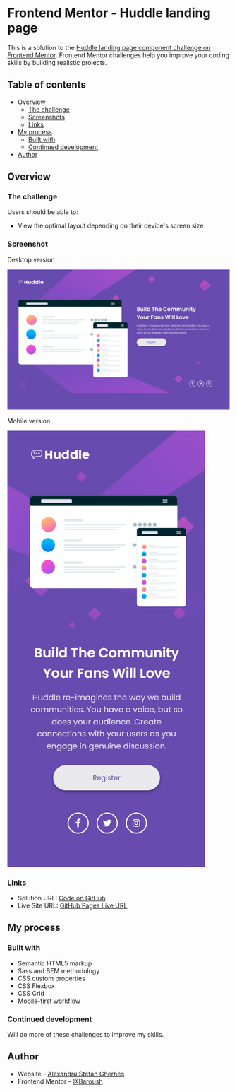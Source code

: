 # Frontend Mentor - Huddle landing page

This is a solution to the [Huddle landing page component challenge on Frontend Mentor](https://www.frontendmentor.io/challenges/huddle-landing-page-with-a-single-introductory-section-B_2Wvxgi0). Frontend Mentor challenges help you improve your coding skills by building realistic projects.

## Table of contents

- [Overview](#overview)
  - [The challenge](#the-challenge)
  - [Screenshots](#screenshots)
  - [Links](#links)
- [My process](#my-process)
  - [Built with](#built-with)
  - [Continued development](#continued-development)
- [Author](#author)

## Overview

### The challenge

Users should be able to:

- View the optimal layout depending on their device's screen size

### Screenshot

Desktop version

![desktop version](/ss/desktop.png)

Mobile version

![mobile version](/ss/mobile.png)

### Links

- Solution URL: [Code on GitHub](https://github.com/AlexandruStefanGherhes/Huddle-landing-page.git)
- Live Site URL: [GitHub Pages Live URL](https://alexandrustefangherhes.github.io/Huddle-landing-page/)

## My process

### Built with

- Semantic HTML5 markup
- Sass and BEM methodology
- CSS custom properties
- CSS Flexbox
- CSS Grid
- Mobile-first workflow

### Continued development

Will do more of these challenges to improve my skills.

## Author

- Website - [Alexandru Stefan Gherhes](https://www.frontendmentor.io/profile/Baroush)
- Frontend Mentor - [@Baroush](https://www.frontendmentor.io/profile/Baroush)
